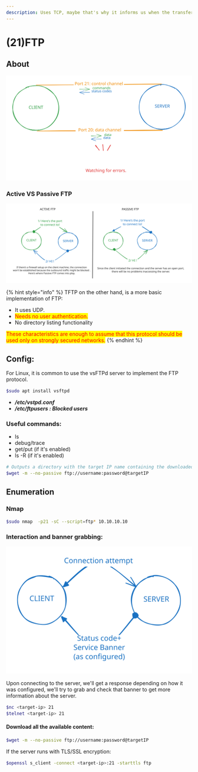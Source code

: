 ```yaml
---
description: Uses TCP, maybe that's why it informs us when the transfer wasn't successful?
---
```


# (21)FTP

## About

<img src="../../../.gitbook/assets/file.excalidraw (3).svg" alt="Basic FTP connection graph." class="gitbook-drawing">

### Active VS Passive FTP

<img src="../../../.gitbook/assets/file.excalidraw (5).svg" alt="Active vs Passive FTP" class="gitbook-drawing">

{% hint style="info" %}
TFTP on the other hand, is a more basic implementation of FTP:

* It uses UDP.
* <mark style="color:red;">Needs no user authentication.</mark>
* No directory listing functionality

<mark style="color:red;">These characteristics are enough to assume that this protocol should be used only on strongly secured networks.</mark>
{% endhint %}

## Config:

For Linux, it is common to use the vsFTPd server to implement the FTP protocol.

```bash
$sudo apt install vsftpd
```

* _**/etc/vstpd.conf**_
* _**/etc/ftpusers : Blocked users**_

### Useful commands:

* ls
* debug/trace
* get/put (if it's enabled)
* ls -R (if it's enabled)&#x20;

```bash
# Outputs a directory with the target IP name containing the downloaded content.
$wget -m --no-passive ftp://username:password@targetIP
```

## Enumeration

### Nmap

```bash
$sudo nmap  -p21 -sC --script=ftp* 10.10.10.10
```

### Interaction and banner grabbing:

<img src="../../../.gitbook/assets/file.excalidraw (7).svg" alt="" class="gitbook-drawing">

Upon connecting to the server, we'll get a response depending on how it was configured, we'll try to grab and check that banner to get more information about the server.

```bash
$nc <target-ip> 21
$telnet <target-ip> 21
```

#### Download all the available content:

```bash
$wget -m --no-passive ftp://username:password@targetIP
```

If the server runs with TLS/SSL encryption:

```bash
$openssl s_client -connect <target-ip>:21 -starttls ftp
```
